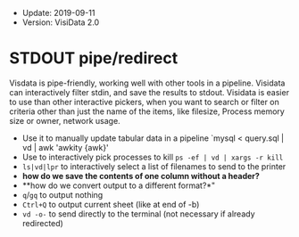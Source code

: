 - Update: 2019-09-11
- Version: VisiData 2.0

# STDOUT pipe/redirect

Visdata is pipe-friendly, working well with other tools in a pipeline.  Visidata can interactively filter stdin, and save the results to stdout.
Visidata  is easier to use than other interactive pickers, when you want to search or filter on criteria other than just the name of the items, like filesize,
Process memory size or owner, network usage.

   - Use it to manually update tabular data in a pipeline  `mysql < query.sql | vd | awk 'awkity {awk}'
   - Use to interactively pick processes to kill `ps -ef | vd | xargs -r kill`
   - `ls|vd|lpr` to interactively select a list of filenames to send to the printer
   - **how do we save the contents of one column without a header?**
   - **how do we convert output to a different format?*"
   - `q`/`gq` to output nothing
   - `Ctrl+Q` to output current sheet (like at end of -b)
   - `vd -o-` to send directly to the terminal (not necessary if already redirected)

